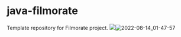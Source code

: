 # java-filmorate
Template repository for Filmorate project.
![](../../../../2022-08-14_01-47-57.png)![2022-08-14_01-47-57](https://user-images.githubusercontent.com/97554404/184516192-52bb45b8-c124-4b6c-9c15-af99d79ea9e6.png)
